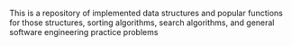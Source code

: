 This is a repository of implemented data structures and popular functions for those structures, sorting algorithms, search algorithms, and 
general software engineering practice problems

